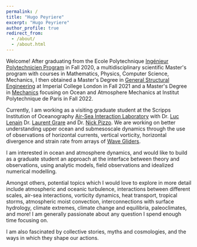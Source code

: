 ```yaml
---
permalink: /
title: "Hugo Peyriere"
excerpt: "Hugo Peyriere"
author_profile: true
redirect_from: 
  - /about/
  - /about.html
---
```


Welcome! After graduating from the Ecole Polytechnique [Ingénieur Polytechnicien Program](https://programmes.polytechnique.edu/en/ingenieur-polytechnicien-program/ingenieur-polytechnicien-program) in Fall 2020, a multidisciplinary scientific Master's program with courses in Mathematics, Physics, Computer Science, Mechanics, I then obtained a Master's Degree in [General Structural Engineering](https://www.imperial.ac.uk/study/pg/civil-engineering/general-structural-engineering/) at Imperial College London in Fall 2021 and a Master's Degree in [Mechanics](https://www.ip-paris.fr/education/masters/mention-mecanique/master-year-2-water-air-pollution-and-energies) focusing on Ocean and Atmosphere Mechanics at Institut Polytechnique de Paris in Fall 2022.

Currently, I am working as a visiting graduate student at the Scripps Institution of Oceanography [Air-Sea Interaction Laboratory](https://airsea.ucsd.edu/) with Dr. [Luc Lenain](https://scripps.ucsd.edu/profiles/llenain) Dr. [Laurent Grare](https://scholar.google.com/citations?user=XmV-fycAAAAJ&hl=en) and Dr. [Nick Pizzo](https://sites.google.com/view/nicholaspizzo/home). We are working on better understanding upper ocean and submesoscale dynamics through the use of observations of horizontal currents, vertical vorticity, horizontal divergence and strain rate from arrays of [Wave Gliders](https://airsea.ucsd.edu/instrumentation/waveglider/).

I am interested in ocean and atmosphere dynamics, and would like to build as a graduate student an approach at the interface between theory and observations, using analytic models, field observations and idealized numerical modelling. 

Amongst others, potential topics which I would love to explore in more detail include atmospheric and oceanic turbulence, interactions between different scales, air-sea interactions, vorticity dynamics, heat transport, tropical storms, atmospheric moist convection, interconnections with surface hydrology, climate extremes, climate change and equilibria, paleoclimates, and more! I am generally passionate about any question I spend enough time focusing on.

I am also fascinated by collective stories, myths and cosmologies, and the ways in which they shape our actions.
